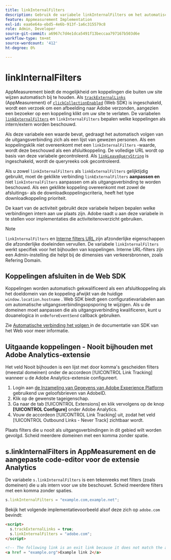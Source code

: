 ```yaml
---
title: linkInternalFilters
description: Gebruik de variabele linkInternalFilters om het automatisch volgen van de uitgangsverbinding te helpen.
feature: Appmeasurement Implementation
exl-id: eaa6e64a-ebd5-4e6b-913f-1a6c315579c8
role: Admin, Developer
source-git-commit: a6967c7d4e1dca5491f13beccaa797167b503d6e
workflow-type: tm+mt
source-wordcount: '412'
ht-degree: 0%

---
```


# linkInternalFilters

AppMeasurement biedt de mogelijkheid om koppelingen die buiten uw site wijzen automatisch bij te houden. Als [`trackExternalLinks`](trackexternallinks.md) (AppMeasurement) of [`clickCollectionEnabled`](trackdownloadlinks.md) (Web SDK) is ingeschakeld, wordt een verzoek om een afbeelding naar Adobe verzonden, aangezien een bezoeker op een koppeling klikt om uw site te verlaten. De variabelen [`linkExternalFilters`](linkexternalfilters.md) en `linkInternalFilters` bepalen welke koppelingen als intern/extern worden beschouwd.

Als deze variabele een waarde bevat, gedraagt het automatisch volgen van de uitgangsverbinding zich als een lijst van gewezen personen. Als een koppelingsklik niet overeenkomt met een `linkInternalFilters` -waarde, wordt deze beschouwd als een afsluitkoppeling. De volledige URL wordt op basis van deze variabele gecontroleerd. Als [`linkLeaveQueryString`](linkleavequerystring.md) is ingeschakeld, wordt de queryreeks ook gecontroleerd.

Als u zowel `linkInternalFilters` als `linkExternalFilters` gelijktijdig gebruikt, moet de geklikte verbinding `linkExternalFilters` **aanpassen en** niet `linkInternalFilters` aanpassen om als uitgangsverbinding te worden beschouwd. Als een geklikte koppeling overeenkomt met zowel de afsluitings- als de downloadkoppelingscriteria, heeft het type downloadkoppeling prioriteit.

De kaart van de activiteit gebruikt deze variabele helpen bepalen welke verbindingen intern aan uw plaats zijn. Adobe raadt u aan deze variabele in te stellen voor implementaties die activiteitenoverzicht gebruiken.

>[!NOTE]
>
>`linkInternalFilters` en [ Interne filters URL ](/help/admin/tools/manage-rs/edit-settings/general/internal-url-filter-admin.md) zijn afzonderlijke eigenschappen die afzonderlijke doeleinden vervullen. De variabele `linkInternalFilters` werkt specifiek voor het bijhouden van koppelingen. Interne URL-filters zijn een Admin-instelling die helpt bij de dimensies van verkeersbronnen, zoals Refering Domain.

## Koppelingen afsluiten in de Web SDK

Koppelingen worden automatisch gekwalificeerd als een afsluitkoppeling als het doeldomein van de koppeling afwijkt van de huidige `window.location.hostname` . Web SDK biedt geen configuratievariabelen aan om automatische uitgangsverbindingsopsporing te wijzigen. Als u de domeinen moet aanpassen die als uitgangsverbinding kwalificeren, kunt u douanelogica in `onBeforeEventSend` callback gebruiken.

Zie [ Automatische verbinding het volgen ](https://experienceleague.adobe.com/docs/experience-platform/edge/data-collection/track-links.html?lang=nl-NL#automaticLinkTracking) in de documentatie van SDK van het Web voor meer informatie.

## Uitgaande koppelingen - Nooit bijhouden met Adobe Analytics-extensie

Het veld Nooit bijhouden is een lijst met door komma&#39;s gescheiden filters (meestal domeinen) onder de accordeon [!UICONTROL Link Tracking] wanneer u de Adobe Analytics-extensie configureert.

1. Login aan [ de Inzameling van Gegevens van Adobe Experience Platform ](https://experience.adobe.com/data-collection) gebruikend uw geloofsbrieven van AdobeID.
2. Klik op de gewenste tageigenschap.
3. Ga naar de tab [!UICONTROL Extensions] en klik vervolgens op de knop **[!UICONTROL Configure]** onder Adobe Analytics.
4. Vouw de accordeon [!UICONTROL Link Tracking] uit, zodat het veld [!UICONTROL Outbound Links - Never Track] zichtbaar wordt.

Plaats filters die u nooit als uitgangsverbindingen in dit gebied wilt worden gevolgd. Scheid meerdere domeinen met een komma zonder spatie.

## s.linkInternalFilters in AppMeasurement en de aangepaste code-editor voor de extensie Analytics

De variabele `s.linkInternalFilters` is een tekenreeks met filters (zoals domeinen) die u als intern voor uw site beschouwt. Scheid meerdere filters met een komma zonder spaties.

```js
s.linkInternalFilters = "example.com,example.net";
```

Bekijk het volgende implementatievoorbeeld alsof deze zich op `adobe.com` bevindt:

```html
<script>
  s.trackExternalLinks = true;
  s.linkInternalFilters = "adobe.com";
</script>

<!-- The following link is an exit link because it does not match the anything under linkInternalFilters -->
<a href = "example.org">Example link 2</a>
```

